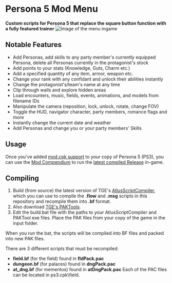 # Persona 5 Mod Menu
**Custom scripts for Persona 5 that replace the square button function with a fully featured trainer**
![Image of the menu ingame](https://cdn.discordapp.com/attachments/428021649246388224/447597680018063372/unknown.png)
## Notable Features
- Add Personas, add skills to any party member's currently equipped Persona, delete all Personas currently in the protagonist's stock
- Add points to your stats (Knowledge, Guts, Charm etc.)
- Add a specified quantity of any item, armor, weapon etc.
- Change your rank with any confidant and unlock their abilities instantly
- Change the protagonist's/team's name at any time
- Clip through walls and explore hidden areas
- Load encounters, music, fields, events, animations, and models from filename IDs
- Manipulate the camera (reposition, lock, unlock, rotate, change FOV)
- Toggle the HUD, navigator character, party members, romance flags and more
- Instantly change the current date and weather
- Add Personas and change you or your party members' Skills
## Usage
Once you've added [mod.cpk support](https://shrinefox.github.io/guides/p5/mod-cpk) to your copy of Persona 5 (PS3), you can use the [Mod Compendium](https://shrinefox.github.io/guides/p5/mod-compendium) to run the [latest compiled Release](https://github.com/ShrineFox/Persona-5-Mod-Menu/releases) in-game.
## Compiling
1. Build (from source) the latest version of TGE's [AtlusScriptCompiler](https://github.com/TGEnigma/AtlusScriptToolchain), which you can use to compile the **.flow** and **.msg** scripts in this repository and recompile them into **.bf** format.
2. Also download [TGE's PAKTools](https://github.com/TGEnigma/AtlusFileSystemLibrary/releases).
3. Edit the build.bat file with the paths to your AtlusScriptCompiler and PAKTool exe files. Place the PAK files from your copy of the game in the input folder.

When you run the bat, the scripts will be compiled into BF files and packed into new PAK files.

There are 3 different scripts that must be recompiled:
- **field.bf** (for the field) found in **fldPack.pac**
- **dungeon.bf** (for palaces) found in **dngPack.pac**
- **at_dng.bf** (for mementos) found in **atDngPack.pac**
Each of the PAC files can be located in ps3.cpk\field.
